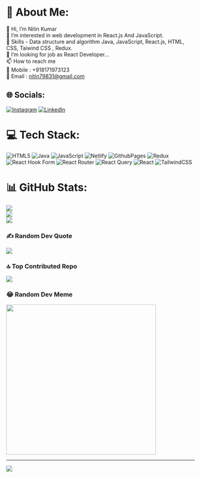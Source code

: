 # 💫 About Me:
👋 Hi, I’m Nitin Kumar<br>👀 I’m interested in web development in React.js And JavaScript.<br>🌱 Skills - Data structure and algorithm Java, JavaScript, React.js, HTML, CSS,  Taiwind CSS , Redux.<br>💞️ I’m looking for job as React Developer...<br>📫 How to reach me<br>📲 Mobile : +918171973123<br>📧 Email : nitin79831@gmail.com


## 🌐 Socials:
[![Instagram](https://img.shields.io/badge/Instagram-%23E4405F.svg?logo=Instagram&logoColor=white)](https://instagram.com/hii.nitin) [![LinkedIn](https://img.shields.io/badge/LinkedIn-%230077B5.svg?logo=linkedin&logoColor=white)](https://linkedin.com/in/nitinkumar8444) 

# 💻 Tech Stack:
![HTML5](https://img.shields.io/badge/html5-%23E34F26.svg?style=plastic&logo=html5&logoColor=white) ![Java](https://img.shields.io/badge/java-%23ED8B00.svg?style=plastic&logo=openjdk&logoColor=white) ![JavaScript](https://img.shields.io/badge/javascript-%23323330.svg?style=plastic&logo=javascript&logoColor=%23F7DF1E) ![Netlify](https://img.shields.io/badge/netlify-%23000000.svg?style=plastic&logo=netlify&logoColor=#00C7B7) ![GithubPages](https://img.shields.io/badge/github%20pages-121013?style=plastic&logo=github&logoColor=white) ![Redux](https://img.shields.io/badge/redux-%23593d88.svg?style=plastic&logo=redux&logoColor=white) ![React Hook Form](https://img.shields.io/badge/React%20Hook%20Form-%23EC5990.svg?style=plastic&logo=reacthookform&logoColor=white) ![React Router](https://img.shields.io/badge/React_Router-CA4245?style=plastic&logo=react-router&logoColor=white) ![React Query](https://img.shields.io/badge/-React%20Query-FF4154?style=plastic&logo=react%20query&logoColor=white) ![React](https://img.shields.io/badge/react-%2320232a.svg?style=plastic&logo=react&logoColor=%2361DAFB) ![TailwindCSS](https://img.shields.io/badge/tailwindcss-%2338B2AC.svg?style=plastic&logo=tailwind-css&logoColor=white)
# 📊 GitHub Stats:
![](https://github-readme-stats.vercel.app/api?username=nitnkmr&theme=dark&hide_border=true&include_all_commits=false&count_private=false)<br/>
![](https://github-readme-streak-stats.herokuapp.com/?user=nitnkmr&theme=dark&hide_border=true)<br/>
![](https://github-readme-stats.vercel.app/api/top-langs/?username=nitnkmr&theme=dark&hide_border=true&include_all_commits=false&count_private=false&layout=compact)

### ✍️ Random Dev Quote
![](https://quotes-github-readme.vercel.app/api?type=horizontal&theme=radical)

### 🔝 Top Contributed Repo
![](https://github-contributor-stats.vercel.app/api?username=nitnkmr&limit=5&theme=dark&combine_all_yearly_contributions=true)

### 😂 Random Dev Meme
<img src='https://randommeme-five.vercel.app/' style="height: 400px;"/>

---
[![](https://visitcount.itsvg.in/api?id=nitnkmr&icon=8&color=4)](https://visitcount.itsvg.in)

<!-- Proudly created with GPRM ( https://gprm.itsvg.in ) -->
